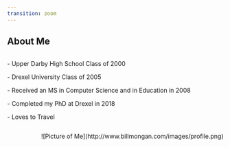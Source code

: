 ```yaml
---
transition: zoom
---
```


## About Me

<section>
  <div style="text-align: left; float: left;">
    <p data-markdown>- Upper Darby High School Class of 2000</p>
    <p data-markdown>- Drexel University Class of 2005</p>
    <p data-markdown>- Received an MS in Computer Science and in Education in 2008</p>
    <p data-markdown>- Completed my PhD at Drexel in 2018</p>
    <p data-markdown>- Loves to Travel</p>    
  </div>

  <div style="text-align: right; float: right;">
    <p data-markdown>![Picture of Me](http://www.billmongan.com/images/profile.png)</p>
  </div>
</section>
